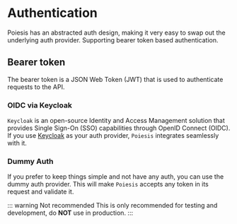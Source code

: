 # Authentication

Poiesis has an abstracted auth design, making it very easy to swap out the
underlying auth provider. Supporting bearer token based authentication.

## Bearer token

The bearer token is a JSON Web Token (JWT) that is used to authenticate requests
to the API.

### OIDC via Keycloak

`Keycloak` is an open-source Identity and Access Management solution that
provides Single Sign-On (SSO) capabilities through OpenID Connect (OIDC). If you
use [Keycloak](https://www.keycloak.org/) as your auth provider, `Poiesis`
integrates seamlessly with it.

### Dummy Auth

If you prefer to keep things simple and not have any auth, you can use the
dummy auth provider. This will make `Poiesis` accepts any token
in its request and validate it.

::: warning Not recommended
This is only recommended for testing and development, do **NOT** use in production.
:::
